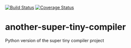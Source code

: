 [![Build Status](https://travis-ci.org/hanks/another-super-tiny-compiler.svg?branch=master)](https://travis-ci.org/hanks/another-super-tiny-compiler) [![Coverage Status](https://coveralls.io/repos/github/hanks/another-super-tiny-compiler/badge.svg)](https://coveralls.io/github/hanks/another-super-tiny-compiler)

# another-super-tiny-compiler
Python version of the super tiny compiler project

